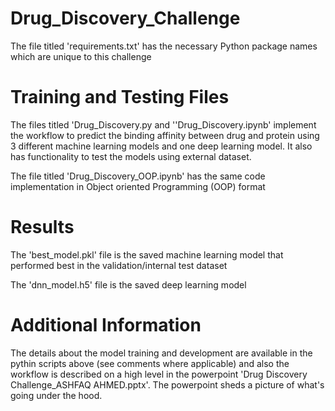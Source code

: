 # Drug_Discovery_Challenge

The file titled 'requirements.txt' has the necessary Python package names which are unique to this challenge

# Training and Testing Files

The files titled 'Drug_Discovery.py and ''Drug_Discovery.ipynb' implement the workflow to predict the binding affinity between drug and protein using 3 different machine learning models and one deep learning model. It also has functionality to test the models using external dataset.

The file titled 'Drug_Discovery_OOP.ipynb' has the same code implementation in Object oriented Programming (OOP) format

# Results

The 'best_model.pkl' file is the saved machine learning model that performed best in the validation/internal test dataset

The 'dnn_model.h5' file is the saved deep learning model 

# Additional Information

The details about the model training and development are available in the pythin scripts above (see comments where applicable)
and also the workflow is described on a high level in the powerpoint 'Drug Discovery Challenge_ASHFAQ AHMED.pptx'. 
The powerpoint sheds a picture of what's going under the hood.



